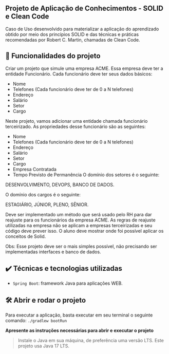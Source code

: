 ## Projeto de Aplicação de Conhecimentos - SOLID e Clean Code

Caso de Uso desenvolvido para materializar a aplicação do aprendizado obtido por meio dos princípios
SOLID e das técnicas e práticas recomendadas por Robert C. Martin, chamadas de Clean Code.

## 🔨 Funcionalidades do projeto

Criar um projeto que simule uma empresa ACME. Essa empresa deve ter a entidade Funcionário. Cada funcionário deve ter seus dados básicos:

* Nome
* Telefones (Cada funcionário deve ter de 0 a N telefones)
* Endereço
* Salário
* Setor
* Cargo

Neste projeto, vamos adicionar uma entidade chamada funcionário terceirizado. As propriedades desse funcionário são as seguintes:

* Nome
* Telefones (Cada funcionário deve ter de 0 a N telefones)
* Endereço
* Salário
* Setor
* Cargo
* Empresa Contratada
* Tempo Previsto de Permanência
O domínio dos setores é o seguinte:

DESENVOLVIMENTO, DEVOPS, BANCO DE DADOS.

O domínio dos cargos é o seguinte:

ESTAGIÁRIO, JÚNIOR, PLENO, SÊNIOR.

Deve ser implementado um método que será usado pelo RH para dar reajuste para os funcionários da empresa ACME. 
As regras de reajuste utilizadas na empresa não se aplicam a empresas terceirizadas e seu código deve prever isso. 
O aluno deve mostrar onde foi possível aplicar os conceitos de Solid.

Obs: Esse projeto deve ser o mais simples possível, não precisando ser implementadas interfaces e banco de dados.

## ✔️ Técnicas e tecnologias utilizadas

- `Spring Boot`: framework Java para aplicações WEB.

## 🛠️ Abrir e rodar o projeto

Para executar a aplicação, basta executar em seu terminal o seguinte comando:
`./gradlew bootRun`

**Apresente as instruções necessárias para abrir e executar o projeto**
> Instale o Java em sua máquina, de preferência uma versão LTS. Este projeto usa Java 17 LTS.
